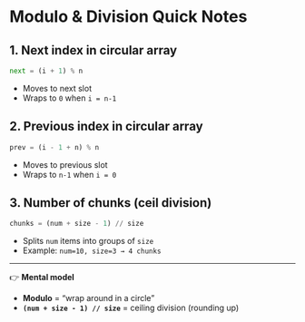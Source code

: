 # Modulo & Division Quick Notes

## 1. Next index in circular array
```python
next = (i + 1) % n
```
- Moves to next slot  
- Wraps to `0` when `i = n-1`

## 2. Previous index in circular array
```python
prev = (i - 1 + n) % n
```
- Moves to previous slot  
- Wraps to `n-1` when `i = 0`

## 3. Number of chunks (ceil division)
```python
chunks = (num + size - 1) // size
```
- Splits `num` items into groups of `size`  
- Example: `num=10, size=3 → 4 chunks`

---

👉 **Mental model**  
- **Modulo** = “wrap around in a circle”  
- **`(num + size - 1) // size`** = ceiling division (rounding up)  
